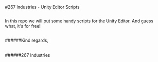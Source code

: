 #267 Industries - Unity Editor Scripts
##
In this repo we will put some handy scripts for the Unity Editor.
And guess what, it's for free!

##
##
######Kind regards,
######
######267 Industries

